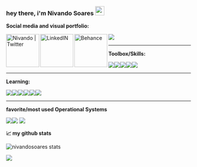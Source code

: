 ### hey there, i'm Nivando Soares <img src="https://media.giphy.com/media/hvRJCLFzcasrR4ia7z/giphy.gif" width="25px">

**Social media and visual portfolio:**

<a href="https://twitter.com/nevandu">
  <img align="left" alt="Nivando | Twitter" width="90px" src="https://img.shields.io/badge/Twitter-1DA1F2?style=for-the-badge&logo=twitter&logoColor=white" />
</a>
<a href="https://www.linkedin.com/in/nivando/">
  <img align="left" alt="LinkedIN" width="90px" src="https://img.shields.io/badge/LinkedIn-0077B5?style=for-the-badge&logo=linkedin&logoColor=white" />
</a>
<a href = "https://www.behance.net/nivandosoares">
    <img align = "left" alt = "Behance" width = "90px" src = "https://img.shields.io/badge/Behance-0054F7?style=for-the-badge&logo=behance&logoColor=white"/>
</a>

![](https://visitor-badge.glitch.me/badge?page_id=nivandosoares.nivandosoares)

<hr>

**Toolbox/Skills:**

<img src= "https://img.shields.io/badge/HTML5-E34F26?style=for-the-badge&logo=html5&logoColor=white"><img src = "https://img.shields.io/badge/CSS3-1572B6?style=for-the-badge&logo=css3&logoColor=white"><img src = "https://img.shields.io/badge/JavaScript-323330?style=for-the-badge&logo=javascript&logoColor=F7DF1E"><img src = "https://img.shields.io/badge/MySQL-00000F?style=for-the-badge&logo=mysql&logoColor=white"><img src = "https://img.shields.io/badge/Git-F05032?style=for-the-badge&logo=git&logoColor=white">

<hr>

**Learning:**

<img src = "https://img.shields.io/badge/PostgreSQL-316192?style=for-the-badge&logo=postgresql&logoColor=white"><img src = "https://img.shields.io/badge/Dart-0175C2?style=for-the-badge&logo=dart&logoColor=white"><img src = "https://img.shields.io/badge/Python-3776AB?style=for-the-badge&logo=python&logoColor=white"><img src = "https://img.shields.io/badge/React-20232A?style=for-the-badge&logo=react&logoColor=61DAFB"><img src = "https://img.shields.io/badge/Node.js-339933?style=for-the-badge&logo=nodedotjs&logoColor=white"><img src = "https://img.shields.io/badge/Flutter-02569B?style=for-the-badge&logo=flutter&logoColor=white">

<hr>

**favorite/most used Operational Systems**

<img src= "https://img.shields.io/badge/Linux-FCC624?style=for-the-badge&logo=linux&logoColor=black"><img src = "https://img.shields.io/badge/Ubuntu-E95420?style=for-the-badge&logo=ubuntu&logoColor=white">
<img src = "https://img.shields.io/badge/Windows-0078D6?style=for-the-badge&logo=windows&logoColor=white">

**📈 my github stats**
<p> <img src="https://github-readme-stats.vercel.app/api?username=nivandosoares&show_icons=true&theme=gotham" alt="nivandosoares stats" />
<p> <img align="center" src="https://github-readme-stats.vercel.app/api/top-langs/?username=nivandosoares&theme=gotham"/>
